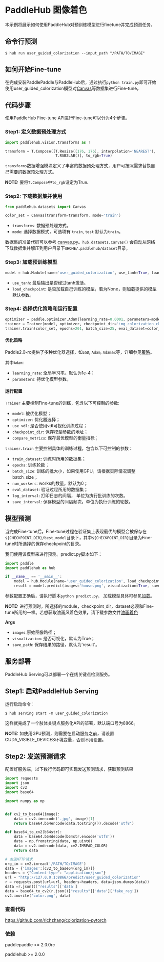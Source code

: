 # PaddleHub 图像着色

本示例将展示如何使用PaddleHub对预训练模型进行finetune并完成预测任务。

## 命令行预测

```
$ hub run user_guided_colorization --input_path "/PATH/TO/IMAGE"
```

## 如何开始Fine-tune

在完成安装PaddlePaddle与PaddleHub后，通过执行`python train.py`即可开始使用user_guided_colorization模型对[Canvas](../../docs/reference/datasets.md#class-hubdatasetsCanvas)等数据集进行Fine-tune。

## 代码步骤

使用PaddleHub Fine-tune API进行Fine-tune可以分为4个步骤。

### Step1: 定义数据预处理方式
```python
import paddlehub.vision.transforms as T

transform = T.Compose([T.Resize((176, 176), interpolation='NEAREST'),
                       T.RGB2LAB()], to_rgb=True)
```

`transforms`数据增强模块定义了丰富的数据预处理方式，用户可按照需求替换自己需要的数据预处理方式。

**NOTE:** 要将`T.Compose`中`to_rgb`设定为True.

### Step2: 下载数据集并使用
```python
from paddlehub.datasets import Canvas

color_set = Canvas(transform=transform, mode='train')
```
* `transforms`: 数据预处理方式。
* `mode`: 选择数据模式，可选项有 `train`, `test` 默认为`train`。

数据集的准备代码可以参考 [canvas.py](../../paddlehub/datasets/canvas.py)。`hub.datasets.Canvas()` 会自动从网络下载数据集并解压到用户目录下`$HOME/.paddlehub/dataset`目录。

### Step3: 加载预训练模型

```python
model = hub.Module(name='user_guided_colorization', use_tanh=True, load_checkpoint=None)
```
* `use_tanh`: 最后输出是否经过tanh激活。
* `load_checkpoint`: 是否加载自己训练的模型，若为None，则加载提供的模型默认参数。

### Step4: 选择优化策略和运行配置

```python
optimizer = paddle.optimizer.Adam(learning_rate=0.0001, parameters=model.parameters())
trainer = Trainer(model, optimizer, checkpoint_dir='img_colorization_ckpt')
trainer.train(color_set, epochs=201, batch_size=25, eval_dataset=color_set, log_interval=10, save_interval=10)
```

#### 优化策略

Paddle2.0-rc提供了多种优化器选择，如`SGD`, `Adam`, `Adamax`等，详细参见[策略](https://www.paddlepaddle.org.cn/documentation/docs/zh/2.0-rc/api/paddle/optimizer/optimizer/Optimizer_cn.html)。

其中`Adam`:

* `learning_rate`: 全局学习率。默认为1e-4；
* `parameters`: 待优化模型参数。

#### 运行配置
`Trainer` 主要控制Fine-tune的训练，包含以下可控制的参数:

* `model`: 被优化模型；
* `optimizer`: 优化器选择；
* `use_vdl`: 是否使用vdl可视化训练过程；
* `checkpoint_dir`: 保存模型参数的地址；
* `compare_metrics`: 保存最优模型的衡量指标；

`trainer.train` 主要控制具体的训练过程，包含以下可控制的参数：

* `train_dataset`: 训练时所用的数据集；
* `epochs`: 训练轮数；
* `batch_size`: 训练的批大小，如果使用GPU，请根据实际情况调整batch_size；
* `num_workers`: works的数量，默认为0；
* `eval_dataset`: 验证过程所用的数据集；
* `log_interval`: 打印日志的间隔， 单位为执行批训练的次数。
* `save_interval`: 保存模型的间隔频次，单位为执行训练的轮数。

## 模型预测

当完成Fine-tune后，Fine-tune过程在验证集上表现最优的模型会被保存在`${CHECKPOINT_DIR}/best_model`目录下，其中`${CHECKPOINT_DIR}`目录为Fine-tune时所选择的保存checkpoint的目录。

我们使用该模型来进行预测。predict.py脚本如下：

```python
import paddle
import paddlehub as hub

if __name__ == '__main__':
    model = hub.Module(name='user_guided_colorization', load_checkpoint='/PATH/TO/CHECKPOINT')
    result = model.predict(images='house.png', visualization=True, save_path='result')
```

参数配置正确后，请执行脚本`python predict.py`， 加载模型具体可参见[加载](https://www.paddlepaddle.org.cn/documentation/docs/zh/2.0-rc/api/paddle/framework/io/load_cn.html#load)。

**NOTE:** 进行预测时，所选择的module，checkpoint_dir，dataset必须和Fine-tune所用的一样。若想获取油画风着色效果，请下载参数文件[油画着色](https://paddlehub.bj.bcebos.com/dygraph/models/canvas_rc.pdparams)

**Args**
* `images`:原始图像路径；
* `visualization`: 是否可视化，默认为True；
* `save_path`: 保存结果的路径，默认为'result'。

## 服务部署

PaddleHub Serving可以部署一个在线关键点检测服务。

## Step1: 启动PaddleHub Serving

运行启动命令：

```shell
$ hub serving start -m user_guided_colorization
```

这样就完成了一个肢体关键点服务化API的部署，默认端口号为8866。

**NOTE:** 如使用GPU预测，则需要在启动服务之前，请设置CUDA_VISIBLE_DEVICES环境变量，否则不用设置。

## Step2: 发送预测请求

配置好服务端，以下数行代码即可实现发送预测请求，获取预测结果

```python
import requests
import json
import cv2
import base64

import numpy as np


def cv2_to_base64(image):
    data = cv2.imencode('.jpg', image)[1]
    return base64.b64encode(data.tostring()).decode('utf8')

def base64_to_cv2(b64str):
    data = base64.b64decode(b64str.encode('utf8'))
    data = np.fromstring(data, np.uint8)
    data = cv2.imdecode(data, cv2.IMREAD_COLOR)
    return data

# 发送HTTP请求
org_im = cv2.imread('/PATH/TO/IMAGE')
data = {'images':[cv2_to_base64(org_im)]}
headers = {"Content-type": "application/json"}
url = "http://127.0.0.1:8866/predict/user_guided_colorization"
r = requests.post(url=url, headers=headers, data=json.dumps(data))
data =r.json()["results"]['data']
data = base64_to_cv2(r.json()["results"]['data']['fake_reg'])
cv2.imwrite('color.png', data)

```

### 查看代码

https://github.com/richzhang/colorization-pytorch

### 依赖

paddlepaddle >= 2.0.0rc

paddlehub >= 2.0.0
